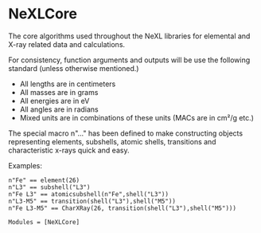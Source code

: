 # NeXLCore

The core algorithms used throughout the NeXL libraries for elemental and X-ray
related data and calculations.

For consistency, function arguments and outputs will be use the following
standard (unless otherwise mentioned.)

  * All lengths are in centimeters
  * All masses are in grams
  * All energies are in eV
  * All angles are in radians
  * Mixed units are in combinations of these units (MACs are in cm²/g etc.)

The special macro n"..." has been defined to make constructing objects representing
elements, subshells, atomic shells, transitions and characteristic x-rays quick and
easy.

Examples:

    n"Fe" == element(26)
    n"L3" == subshell("L3")
    n"Fe L3" == atomicsubshell(n"Fe",shell("L3"))
    n"L3-M5" == transition(shell("L3"),shell("M5"))
    n"Fe L3-M5" == CharXRay(26, transition(shell("L3"),shell("M5")))

```@autodocs
Modules = [NeXLCore]
```
